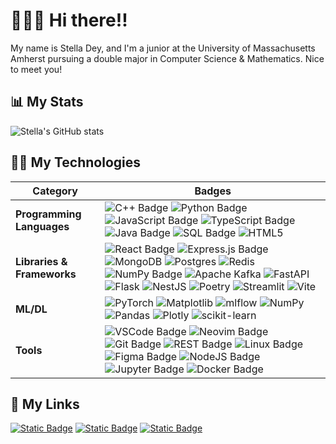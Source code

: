 # 👋👋👋 Hi there!! 
My name is Stella Dey, and I'm a junior at the University of Massachusetts Amherst pursuing a double major in Computer Science & Mathematics. Nice to meet you!

<!--
**Celaena24/Celaena24** is a ✨ _special_ ✨ repository because its `README.md` (this file) appears on your GitHub profile.

Here are some ideas to get you started:

- 🔭 I’m currently working on ...
- 🌱 I’m currently learning ...
- 👯 I’m looking to collaborate on ...
- 🤔 I’m looking for help with ...
- 💬 Ask me about ...
- 📫 How to reach me: ...
- 😄 Pronouns: ...
- ⚡ Fun fact: ...
-->
## 📊 My Stats
![Stella's GitHub stats](https://github-readme-stats.vercel.app/api?username=Celaena24&show_icons=true&theme=radical)

## 🧑‍💻 My Technologies
| Category              | Badges                                                                 |
|-----------------------|-----------------------------------------------------------------------|
| **Programming Languages** | ![C++ Badge](https://img.shields.io/badge/C%2B%2B-4276c9?style=for-the-badge&logo=cplusplus) ![Python Badge](https://img.shields.io/badge/Python-3776AB?style=for-the-badge&logo=python&logoColor=e3dd22) ![JavaScript Badge](https://img.shields.io/badge/javascript-F7DF1E?style=for-the-badge&logo=javascript&logoColor=white) ![TypeScript Badge](https://img.shields.io/badge/typescript-3178C6?style=for-the-badge&logo=typescript&logoColor=white) ![Java Badge](https://img.shields.io/badge/java-blue?style=for-the-badge) ![SQL Badge](https://img.shields.io/badge/sql-336791?style=for-the-badge&logo=postgresql&logoColor=white) ![HTML5](https://img.shields.io/badge/html5-%23E34F26.svg?style=for-the-badge&logo=html5&logoColor=white) 
| **Libraries & Frameworks** | ![React Badge](https://img.shields.io/badge/react-0088CC?style=for-the-badge&logo=react) ![Express.js Badge](https://img.shields.io/badge/express.js-000000?style=for-the-badge&logo=express&logoColor=white) ![MongoDB](https://img.shields.io/badge/MongoDB-%234ea94b.svg?style=for-the-badge&logo=mongodb&logoColor=white) ![Postgres](https://img.shields.io/badge/postgres-%23316192.svg?style=for-the-badge&logo=postgresql&logoColor=white) ![Redis](https://img.shields.io/badge/redis-%23DD0031.svg?style=for-the-badge&logo=redis&logoColor=white) ![NumPy Badge](https://img.shields.io/badge/numpy-013243?style=for-the-badge&logo=numpy&logoColor=white) ![Apache Kafka](https://img.shields.io/badge/Apache%20Kafka-000?style=for-the-badge&logo=apachekafka) ![FastAPI](https://img.shields.io/badge/FastAPI-005571?style=for-the-badge&logo=fastapi) ![Flask](https://img.shields.io/badge/flask-%23000.svg?style=for-the-badge&logo=flask&logoColor=white) ![NestJS](https://img.shields.io/badge/nestjs-%23E0234E.svg?style=for-the-badge&logo=nestjs&logoColor=white) ![Poetry](https://img.shields.io/badge/Poetry-%233B82F6.svg?style=for-the-badge&logo=poetry&logoColor=0B3D8D) ![Streamlit](https://img.shields.io/badge/Streamlit-%23FE4B4B.svg?style=for-the-badge&logo=streamlit&logoColor=white) ![Vite](https://img.shields.io/badge/vite-%23646CFF.svg?style=for-the-badge&logo=vite&logoColor=white)
| **ML/DL** | ![PyTorch](https://img.shields.io/badge/PyTorch-%23EE4C2C.svg?style=for-the-badge&logo=PyTorch&logoColor=white) ![Matplotlib](https://img.shields.io/badge/Matplotlib-%23ffffff.svg?style=for-the-badge&logo=Matplotlib&logoColor=black) ![mlflow](https://img.shields.io/badge/mlflow-%23d9ead3.svg?style=for-the-badge&logo=numpy&logoColor=blue)  ![NumPy](https://img.shields.io/badge/numpy-%23013243.svg?style=for-the-badge&logo=numpy&logoColor=white) ![Pandas](https://img.shields.io/badge/pandas-%23150458.svg?style=for-the-badge&logo=pandas&logoColor=white) ![Plotly](https://img.shields.io/badge/Plotly-%233F4F75.svg?style=for-the-badge&logo=plotly&logoColor=white) ![scikit-learn](https://img.shields.io/badge/scikit--learn-%23F7931E.svg?style=for-the-badge&logo=scikit-learn&logoColor=white)
| **Tools** | ![VSCode Badge](https://img.shields.io/badge/vscode-007ACC?style=for-the-badge&logo=visualstudiocode&logoColor=white) ![Neovim Badge](https://img.shields.io/badge/neovim-57A143?style=for-the-badge&logo=neovim&logoColor=white) ![Git Badge](https://img.shields.io/badge/git-F05032?style=for-the-badge&logo=git&logoColor=white)  ![REST Badge](https://img.shields.io/badge/rest-6DB33F?style=for-the-badge) ![Linux Badge](https://img.shields.io/badge/linux-FCC624?style=for-the-badge&logo=linux&logoColor=black) ![Figma Badge](https://img.shields.io/badge/figma-F24E1E?style=for-the-badge&logo=figma&logoColor=white) ![NodeJS Badge](https://img.shields.io/badge/node.js-339933?style=for-the-badge&logo=nodedotjs&logoColor=white) ![Jupyter Badge](https://img.shields.io/badge/jupyter-F37626?style=for-the-badge&logo=jupyter&logoColor=white) ![Docker Badge](https://img.shields.io/badge/docker-2496ED?style=for-the-badge&logo=docker&logoColor=white) |

## 🔗 My Links
[![Static Badge](https://img.shields.io/badge/linkedin-blue?style=for-the-badge&logo=linkedin)](https://www.linkedin.com/in/Celaena24/) 
[![Static Badge](https://img.shields.io/badge/github-%23121011.svg?style=for-the-badge&logo=github&logoColor=white)](https://www.github.com/Celaena24)
[![Static Badge](https://img.shields.io/badge/my_email-white?style=for-the-badge&logo=gmail)
](mailto:deystella24@gmail.com)
